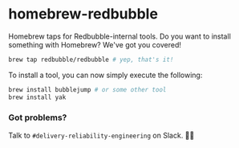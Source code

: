 # homebrew-redbubble

Homebrew taps for Redbubble-internal tools.  Do you want to install something with Homebrew?  We've got you covered!

```bash
brew tap redbubble/redbubble # yep, that's it!
```

To install a tool, you can now simply execute the following:

```bash
brew install bubblejump # or some other tool
brew install yak
```

### Got problems?

Talk to `#delivery-reliability-engineering` on Slack. 🌽🦄 
